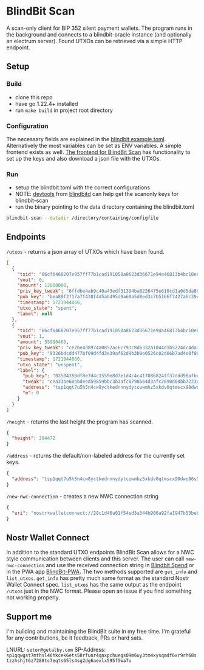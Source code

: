 # BlindBit Scan

A scan-only client for BIP 352 silent payment wallets. The program runs in the background and connects to a blindbit-oracle instance (and optionally an electrum server). Found UTXOs can be retrieved via a simple HTTP endpoint.


## Setup

### Build
- clone this repo
- have go 1.22.4+ installed
- run `make build` in project root directory 

### Configuration
The necessary fields are explained in the [blindbit.example.toml](./blindbit.example.toml). Alternatively the most variables can be set as ENV variables. 
A simple frontend exists as well. [The frontend for BlindBit Scan](https://github.com/setavenger/blindbit-scan-frontend) has functionality to set up the keys and also download a json file with the UTXOs.

### Run
- setup the blindbit.toml with the correct configurations
- NOTE: [devtools](https://github.com/setavenger/blindbitd/tree/master/devtools) from [blindbitd](https://github.com/setavenger/blindbitd) can help get the scanonly keys for blindbit-scan
- run the binary pointing to the data directory containing the blindbit.toml
```bash
blindbit-scan --datadir /directory/containing/configfile
```

## Endpoints

`/utxos` - returns a json array of UTXOs which have been found.
```json
[
  {
    "txid": "66cf6460207e957ff77b1cad191050a8623d36671e94a46813b4bc10e6b35b6c",
    "vout": 0,
    "amount": 12000000,
    "priv_key_tweak": "6ffdbe4ab9c40a43edf31394ba8226475e610cd1a0d5da808248c1c9d6d79056",
    "pub_key": "bea89f2f17a7f438f4d5ab495d9a68a5d8ed3c7b5166f7427a6c39e6d9e3b062",
    "timestamp": 1721944866,
    "utxo_state": "spent",
    "label": null
  },
  {
    "txid": "66cf6460207e957ff77b1cad191050a8623d36671e94a46813b4bc10e6b35b6c",
    "vout": 1,
    "amount": 55990460,
    "priv_key_tweak": "ce2be4d8974a0852ac6c791c8d6332a1044d1b5224dc4da36522e9ff49150a07",
    "pub_key": "9326bdcdd477bf09d4fd3e39af62d9b3b0e0526c02d66b7ad4e0f80430cc1527",
    "timestamp": 1721944866,
    "utxo_state": "unspent",
    "label": {
      "pub_key": "02504188df0e7d4c1559e8d7e1d4c4c417086824ff37ddd98afbcc3a461430f1bd",
      "tweak": "cea33be68bbdeed59859bbc3b3afc8798564d3afc2690d68bb7223cb0d481dc0",
      "address": "tsp1qqt7u5h5n4cw8yctkednnnydytcuwmhz5xkdv0qtmscx90dwu06s5yq62ft33x5a2c605knje7u7c6fmfjvmjkq5xpchzr5xlqzguhwcyfc8gw326",
      "m": 0
    }
  }
]
```

`/height` - returns the last height the program has scanned.
```json
{
  "height": 204472
}
```

`/address` - returns the default/non-labeled address for the currently set keys.
```json
{
  "address": "tsp1qqt7u5h5n4cw8yctkednnnydytcuwmhz5xkdv0qtmscx90dwu06s5yq4h68jgkn3qukqrw8mcgmt6k8lytvpzfd49xjmtdjuq24yffypltux9f9f9"
}
```

`/new-nwc-connection` - creates a new NWC connection string
```json
{
  "uri": "nostr+walletconnect://28c1d46a01f54ed3a344b906a92fa1947b53be85d880ccfef292cced35cf33cc?relay=wss://relay.getalby.com/v1&secret=bea5e03730764f0d70fb5b28939cd6e03c3c33323b97aa89971991f328b9da43"
}
```

## Nostr Wallet Connect
In addition to the standard UTXO endpoints BlindBit Scan allows for a NWC style
communication between clients and this server. The user can call
`new-nwc-connection` and use the received connection string in [Blindbit
Spend](https://github.com/setavenger/blindbit-spend) or in the PWA app
[BlindBit-PWA](https://github.com/setavenger/blindbit-silentium). The two
methods supported are `get_info` and `list_utxos`. `get_info` has pretty much
same format as the standard Nostr Wallet Connect spec. `list_utxos` has the
same output as the endpoint `/utxos` just in the NWC format. Please open an
issue if you find something not working properly.

## Support me
I'm building and maintaining the BlindBit suite in my free time. I'm grateful
for any contributions, be it feedback, PRs or hard sats.

LNURL: `setor@getalby.com`
SP-Address: `sp1qqwgst7mthsl46hkcek6ets58rfunr4qaxpchuegs09m6uy3tm4xysqmdf6xr9rh68stzzhshjt6z7288tc7eqts65ls4sg2dg6aexlx595f5wa7u`
